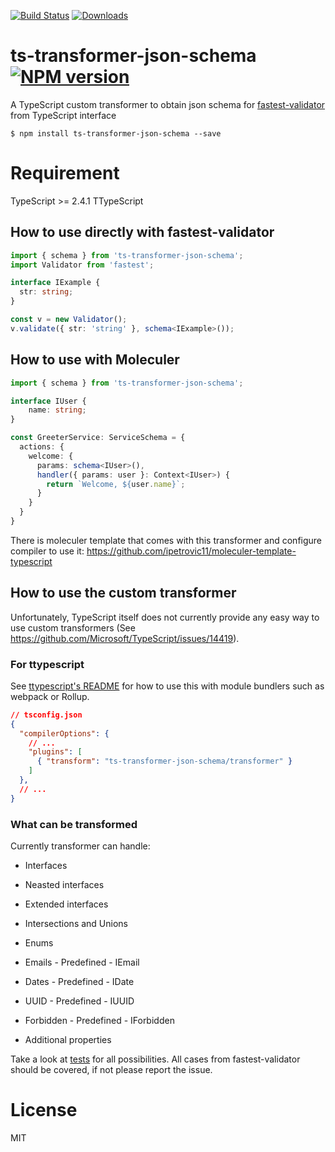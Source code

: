 [![Build Status][travis-image]][travis-url] [![Downloads](https://img.shields.io/npm/dm/ts-transformer-json-schema.svg)](https://www.npmjs.com/package/ts-transformer-json-schema)

# ts-transformer-json-schema [![NPM version][npm-image]][npm-url]
A TypeScript custom transformer to obtain json schema for [fastest-validator](https://github.com/icebob/fastest-validator) from TypeScript interface

```
$ npm install ts-transformer-json-schema --save
```

# Requirement
TypeScript >= 2.4.1
TTypeScript

## How to use directly with fastest-validator
```ts
import { schema } from 'ts-transformer-json-schema';
import Validator from 'fastest';

interface IExample {
  str: string;
}

const v = new Validator();
v.validate({ str: 'string' }, schema<IExample>());
```

## How to use with Moleculer
```ts
import { schema } from 'ts-transformer-json-schema';

interface IUser {
	name: string;
}

const GreeterService: ServiceSchema = {
  actions: {
    welcome: {
      params: schema<IUser>(),
      handler({ params: user }: Context<IUser>) {
        return `Welcome, ${user.name}`;
      }
    }
  }
}
```

There is moleculer template that comes with this transformer and configure compiler to use it:
https://github.com/ipetrovic11/moleculer-template-typescript

## How to use the custom transformer

Unfortunately, TypeScript itself does not currently provide any easy way to use custom transformers (See https://github.com/Microsoft/TypeScript/issues/14419).

### For ttypescript

See [ttypescript's README](https://github.com/cevek/ttypescript/blob/master/README.md) for how to use this with module bundlers such as webpack or Rollup.

```json
// tsconfig.json
{
  "compilerOptions": {
    // ...
    "plugins": [
      { "transform": "ts-transformer-json-schema/transformer" }
    ]
  },
  // ...
}
```

### What can be transformed

Currently transformer can handle:
* Interfaces
* Neasted interfaces
* Extended interfaces

* Intersections and Unions

* Enums
* Emails - Predefined - IEmail
* Dates - Predefined - IDate
* UUID - Predefined - IUUID
* Forbidden - Predefined - IForbidden

* Additional properties

Take a look at [tests](https://github.com/ipetrovic11/ts-transformer-json-schema/blob/master/test/schema.spec.ts) for all possibilities.
All cases from fastest-validator should be covered, if not please report the issue.

# License

MIT

[travis-image]:https://travis-ci.org/ipetrovic11/ts-transformer-json-schema.svg?branch=master
[travis-url]:https://travis-ci.org/ipetrovic11/ts-transformer-json-schema
[npm-image]:https://img.shields.io/npm/v/ts-transformer-json-schema.svg?style=flat
[npm-url]:https://www.npmjs.com/package/ts-transformer-json-schema
